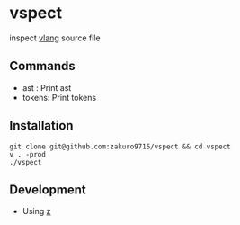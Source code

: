 # vspect

inspect [vlang](https://github.com/vlang/v) source file

## Commands

- ast   : Print ast
- tokens: Print tokens

## Installation

```
git clone git@github.com:zakuro9715/vspect && cd vspect
v . -prod
./vspect
```

## Development

- Using [z](https://github.com/zakuro9715/z)
